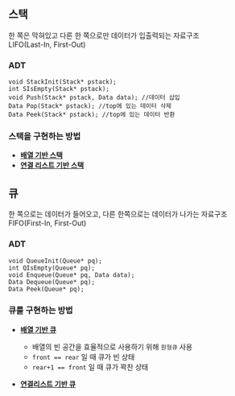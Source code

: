 ## 스택

한 쪽은 막혀있고 다른 한 쪽으로만 데이터가 입출력되는 자료구조<br/>
LIFO(Last-In, First-Out)

### ADT

```
void StackInit(Stack* pstack);
int SIsEmpty(Stack* pstack);
void Push(Stack* pstack, Data data); //데이터 삽입
Data Pop(Stack* pstack); //top에 있는 데이터 삭제
Data Peek(Stack* pstack); //top에 있는 데이터 반환
```

### 스택을 구현하는 방법

* [**배열 기반 스택**](https://github.com/GyeongahNa/DataStructureTIL/blob/main/%EC%8A%A4%ED%83%9D_%ED%81%90/%EC%8A%A4%ED%83%9D/%EB%B0%B0%EC%97%B4%EA%B8%B0%EB%B0%98%EC%8A%A4%ED%83%9D/ArrayStack.c)
* [**연결 리스트 기반 스택**](https://github.com/GyeongahNa/DataStructureTIL/blob/main/%EC%8A%A4%ED%83%9D_%ED%81%90/%EC%8A%A4%ED%83%9D/%EC%97%B0%EA%B2%B0%EB%A6%AC%EC%8A%A4%ED%8A%B8%EA%B8%B0%EB%B0%98%EC%8A%A4%ED%83%9D/ListStack.c)


## 큐

한 쪽으로는 데이터가 들어오고, 다른 한쪽으로는 데이터가 나가는 자료구조</br>
FIFO(First-In, First-Out)

### ADT

```
void QueueInit(Queue* pq);
int QIsEmpty(Queue* pq);
void Enqueue(Queue* pq, Data data);
Data Dequeue(Queue* pq);
Data Peek(Queue* pq);
```

### 큐를 구현하는 방법

* [**배열 기반 큐**](https://github.com/GyeongahNa/DataStructureTIL/blob/main/%EC%8A%A4%ED%83%9D_%ED%81%90/%ED%81%90/%EB%B0%B0%EC%97%B4%EA%B8%B0%EB%B0%98%ED%81%90/CircleQueue.c)

    * 배열의 빈 공간을 효율적으로 사용하기 위해 `원형큐` 사용
    * `front == rear` 일 때 큐가 빈 상태
    * `rear+1 == front` 일 때 큐가 꽉찬 상태

* [**연결리스트 기반 큐**](https://github.com/GyeongahNa/DataStructureTIL/blob/main/%EC%8A%A4%ED%83%9D_%ED%81%90/%ED%81%90/%EC%97%B0%EA%B2%B0%EB%A6%AC%EC%8A%A4%ED%8A%B8%EA%B8%B0%EB%B0%98%ED%81%90/ListQueue.c)
